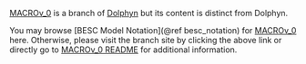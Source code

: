 [MACROv_0](https://github.com/macroenergy/Dolphyn.jl/tree/MACRO_v0) is a branch of [Dolphyn](https://github.com/macroenergy/Dolphyn.jl) but its content is distinct from Dolphyn. 

You may browse [BESC Model Notation](@ref besc_notation) for [MACROv_0](https://github.com/macroenergy/Dolphyn.jl/tree/MACRO_v0) here. Otherwise, please visit the branch site by clicking the above link or directly go to [MACROv_0 README](https://github.com/macroenergy/Dolphyn.jl/tree/MACRO_v0?tab=readme-ov-file#dolphyn) for additional information.
